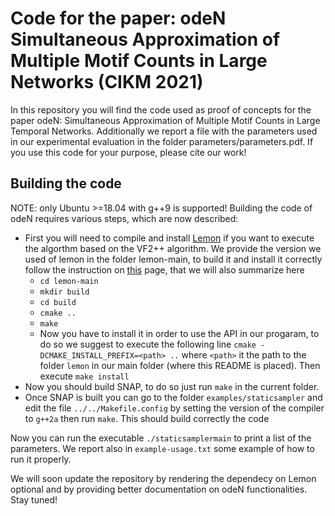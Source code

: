 # Code for the paper: odeN Simultaneous Approximation of Multiple Motif Counts in Large Networks (CIKM 2021)

In this repository you will find the code used as proof of concepts for the paper odeN: Simultaneous Approximation of Multiple Motif Counts in Large Temporal Networks. 
Additionally we report a file with the parameters used in our experimental evaluation in the folder parameters/parameters.pdf.
If you use this code for your purpose, please cite our work!

## Building the code
NOTE: only Ubuntu >=18.04 with g++9 is supported!
Building the code of odeN requires various steps, which are now described:

- First you will need to compile and install [Lemon](https://lemon.cs.elte.hu/trac/lemon) if you want to execute the algorthm based on the VF2++ algorithm. We provide the version we used of lemon in the folder lemon-main, to build it and install it correctly follow the instruction on [this](https://lemon.cs.elte.hu/trac/lemon/wiki/InstallLinux) page, that we will also summarize here
    - ```cd lemon-main```
	- ```mkdir build```
    - ```cd build```
    - ```cmake ..```
    - ```make```
    - Now you have to install it in order to use the API in our progaram, to do so we suggest to execute the following line ```cmake -DCMAKE_INSTALL_PREFIX=<path> ..``` where ```<path>``` it the path to the folder ```lemon``` in our main folder (where this README is placed). Then execute ```make install```
- Now you should build SNAP, to do so just run ```make``` in the current folder.
- Once SNAP is built you can go to the folder ```examples/staticsampler``` and edit the file ```../../Makefile.config``` by setting the version of the compiler to ```g++2a``` then run ```make```. This should build correctly the code

Now you can run the executable ```./staticsamplermain``` to print a list of the parameters. We report also in ```example-usage.txt``` some example of how to run it properly.

We will soon update the repository by rendering the dependecy on Lemon optional and by providing better documentation on odeN functionalities. Stay tuned!
